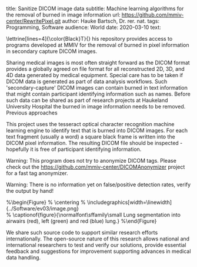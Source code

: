 title: Sanitize DICOM image data
subtitle: Machine learning algorithms for the removal of burned in image information
url: https://github.com/mmiv-center/RewritePixel.git
author: Hauke Bartsch, Dr. rer. nat.
tags: Programming, Software
audience: World
date: 2020-03-10
text:

\lettrine[lines=4]{\color{Black}T}{} his repository provides access to programs developed at MMIV for the removal of burned in pixel information in secondary capture DICOM images.

Sharing medical images is most often straight forward as the DICOM format provides a globally agreed on file format for all reconstructed 2D, 3D, and 4D data generated by medical equipment. Special care has to be taken if DICOM data is generated as part of data analysis workflows. Such 'secondary-capture' DICOM images can contain burned in text information that might contain participant identifying information such as names. Before such data can be shared as part of research projects at Haukeland University Hospital the burned in image information needs to be removed. Previous approaches 

This project uses the tesseract optical character recognition machine learning engine to identify text that is burned into DICOM images. For each text fragment (usually a word) a square black frame is written into the DICOM pixel information. The resulting DICOM file should be inspected - hopefully it is free of participant identifying information.

Warning: This program does not try to anonymize DICOM tags. Please check out the https://github.com/mmiv-center/DICOMAnonymizer project for a fast tag anonymizer.

Warning: There is no information yet on false/positive detection rates, verify the output by hand!

%\begin{Figure}
%    \centering
%    \includegraphics[width=\linewidth]{../Software/ev03/image.png}  
%    \captionof{figure}{\normalfont\sffamily\small Lung segmentation into airwairs (red), left (green) and red (blue) lung.}
%\end{Figure}

We share such source code to support similar research efforts internationally. The open-source nature of this research allows national and international researchers to test and verify our solutions, provide essential feedback and suggestions for improvement supporting advances in medical data handling.
